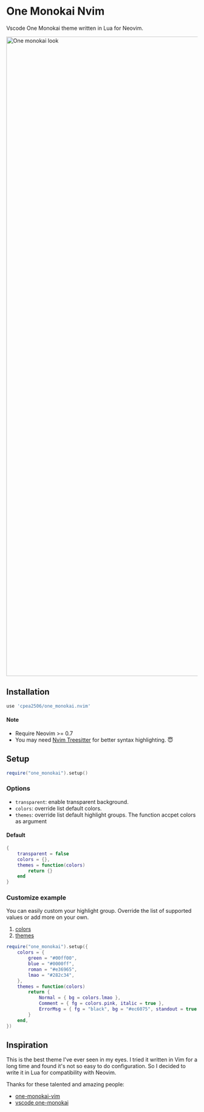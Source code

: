 # One Monokai Nvim

Vscode One Monokai theme written in Lua for Neovim.

<img width="1680" alt="One monokai look" src="https://user-images.githubusercontent.com/42694704/139383485-ae0be75e-225f-468a-9ce3-ba8cad20ff4c.png">

## Installation

```lua
use 'cpea2506/one_monokai.nvim'
```

#### Note
- Require Neovim >= 0.7
- You may need [Nvim Treesitter](https://github.com/nvim-treesitter/nvim-treesitter) for better syntax highlighting. 😇

## Setup

```lua
require("one_monokai").setup()
```

### Options

- `transparent`: enable transparent background.
- `colors`: override list default colors.
- `themes`: override list default highlight groups. The function accpet colors as argument

#### Default

```lua
{
    transparent = false
    colors = {},
    themes = function(colors)
        return {}
    end
}
```

### Customize example
You can easily custom your highlight group. Override the list of supported values or add more on your own.
1. [colors](https://github.com/cpea2506/one_monokai.nvim/blob/main/lua/one_monokai/colors.lua)
2. [themes](https://github.com/cpea2506/one_monokai.nvim/blob/main/lua/one_monokai/themes.lua)

```lua
require("one_monokai").setup({
    colors = {
        green = "#00ff00",
        blue = "#0000ff",
        roman = "#e36965",
        lmao = "#282c34",
    },
    themes = function(colors)
        return {
            Normal = { bg = colors.lmao },
            Comment = { fg = colors.pink, italic = true },
            ErrorMsg = { fg = "black", bg = "#ec6075", standout = true },
        }
    end,
})
```

## Inspiration
This is the best theme I've ever seen in my eyes. I tried it written in Vim for a long time and found it's not so easy to do configuration. So I decided to write it in Lua for compatibility with Neovim.

Thanks for these talented and amazing people:

- [one-monokai-vim](https://github.com/fratajczak/one-monokai-vim)
- [vscode one-monokai](https://github.com/azemoh/vscode-one-monokai)
